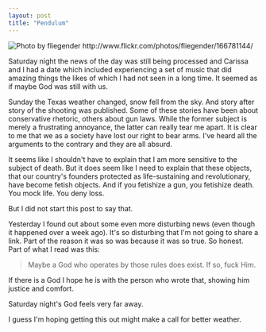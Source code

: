 ```yaml
---
layout: post
title: "Pendulum"
---
```


<img src="http://farm1.static.flickr.com/62/166781144_3105e46712.jpg" title="Photo by fliegender http://www.flickr.com/photos/fliegender/166781144/">

Saturday night the news of the day was still being processed and Carissa and I had a date which included experiencing a set of music that did amazing things the likes of which I had not seen in a long time. It seemed as if maybe God was still with us.

Sunday the Texas weather changed, snow fell from the sky. And story after story of the shooting was published. Some of these stories have been about conservative rhetoric, others about gun laws. While the former subject is merely a frustrating annoyance, the latter can really tear me apart. It is clear to me that we as a society have lost our right to bear arms. I've heard all the arguments to the contrary and they are all absurd.

It seems like I shouldn't have to explain that I am more sensitive to the subject of death. But it does seem like I need to explain that these objects, that our country's founders protected as life-sustaining and revolutionary, have become fetish objects. And if you fetishize a gun, you fetishize death. You mock life. You deny loss.

But I did not start this post to say that.

Yesterday I found out about some even more disturbing news (even though it happened over a week ago). It's so disturbing that I'm not going to share a link. Part of the reason it was so was because it was so true. So honest. Part of what I read was this:

> Maybe a God who operates by those rules does exist. If so, fuck Him.

If there is a God I hope he is with the person who wrote that, showing him justice and comfort. 

Saturday night's God feels very far away. 

I guess I'm hoping getting this out might make a call for better weather.
